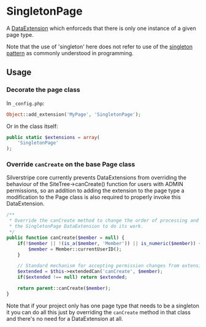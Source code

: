 SingletonPage
=============

A [DataExtension](http://docs.silverstripe.org/framework/en/reference/dataextension) which enforceds that there is only one instance of a given page type.

Note that the use of 'singleton' here does not refer to use of the [singleton pattern](http://en.wikipedia.org/wiki/Singleton_pattern) as commonly understood in 
programming.

Usage
-----

### Decorate the page class

In `_config.php`:

```php
Object::add_extension('MyPage', 'SingletonPage');
```

Or in the class itself:

```php
public static $extensions = array(
	'SingletonPage'
);
```

### Override `canCreate` on the base Page class
Silverstripe core currently prevents DataExtensions from overriding the behaviour of the SiteTree->canCreate() function for users with ADMIN permissions, so an 
addition to adding the extension to the page type a modification to the Page class is also required to properly invoke this DataExtension.

```php
/**
 * Override the canCreate method to change the order of processing and allow
 * the SingletonPage DataExtension to do its work.
 */
public function canCreate($member = null) {
	if(!$member || !(is_a($member, 'Member')) || is_numeric($member)) {
		$member = Member::currentUserID();
	}

	// Standard mechanism for accepting permission changes from extensions
	$extended = $this->extendedCan('canCreate', $member);
	if($extended !== null) return $extended;

	return parent::canCreate($member);
}
```

Note that if your project only has one page type that needs to be a singleton it you can do all this just by overriding the `canCreate` method in that class and
there's no need for a DataExtension at all.